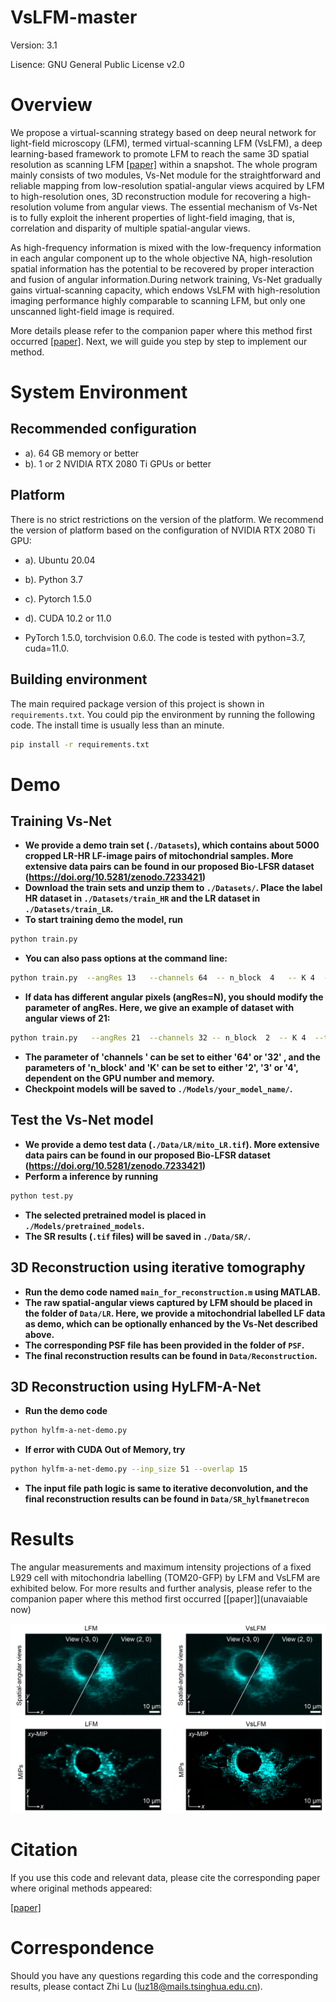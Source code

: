 # VsLFM-master

Version:    3.1

Lisence: GNU General Public License v2.0

# Overview

We propose a virtual-scanning strategy based on deep neural network for light-field microscopy (LFM), termed virtual-scanning LFM (VsLFM), a deep learning-based framework to promote LFM to reach the same 3D spatial resolution as scanning LFM [[paper]](https://www.cell.com/cell/fulltext/S0092-8674(21)00532-8) within a snapshot. The whole program mainly consists of two modules, Vs-Net module for the straightforward and reliable mapping from low-resolution spatial-angular views acquired by LFM to high-resolution ones, 3D reconstruction module for recovering a high-resolution volume from angular views. The essential mechanism of Vs-Net is to fully exploit the inherent properties of light-field imaging, that is, correlation and disparity of multiple spatial-angular views. 

As high-frequency information is mixed with the low-frequency information in each angular component up to the whole objective NA, high-resolution spatial information has the potential to be recovered by proper interaction and fusion of angular information.During network training, Vs-Net gradually gains virtual-scanning capacity, which endows VsLFM with high-resolution imaging performance highly comparable to scanning LFM, but only one unscanned light-field image is required. 

More details please refer to the companion paper where this method first occurred [[paper]](https://www.nature.com/articles/s41592-023-01839-6). Next, we will guide you step by step to implement our method.


# System Environment

## Recommended configuration
* a). 64 GB memory or better
* b). 1 or 2 NVIDIA RTX 2080 Ti GPUs or better

## Platform
There is no strict restrictions on the version of the platform. We recommend the version of platform based on the configuration of NVIDIA RTX 2080 Ti GPU:
* a). Ubuntu 20.04
* b). Python 3.7
* c). Pytorch 1.5.0
* d). CUDA 10.2 or 11.0 

* PyTorch 1.5.0, torchvision 0.6.0. The code is tested with python=3.7, cuda=11.0.


## Building environment
The main required package version of this project is shown in `requirements.txt`. 
You could pip the environment by running the following code. The install time is usually less than an minute.
```bash
pip install -r requirements.txt
```

# Demo

## Training Vs-Net

* **We provide a demo train set (`./Datasets`), which contains about 5000 cropped LR-HR LF-image pairs of mitochondrial samples. More extensive data pairs can be found in our proposed Bio-LFSR dataset (https://doi.org/10.5281/zenodo.7233421)**
* **Download the train sets and unzip them to `./Datasets/`. Place the label HR dataset in `./Datasets/train_HR` and the LR dataset in `./Datasets/train_LR`.**
* **To start training demo the model, run**
```bash
python train.py
```

* **You can also pass options at the command line:**
```bash
python train.py  --angRes 13   --channels 64  -- n_block  4   -- K 4  --model_name LFSR-model-13
```
* **If data has different angular pixels (angRes=N), you should modify the parameter of angRes. Here, we give an example of dataset with angular views of 21:**
```bash
python train.py   --angRes 21  --channels 32 -- n_block  2  -- K 4  --trainset_dir ./Datasets21/   --model_name LFSR-model-21
```
* **The parameter of 'channels ' can be set to either '64' or '32' , and the parameters of 'n_block' and 'K' can be set to either '2', '3' or '4', dependent on the GPU number and memory.**
* **Checkpoint models will be saved to `./Models/your_model_name/`.**


## Test the Vs-Net model

* **We provide a demo test data (`./Data/LR/mito_LR.tif`). More extensive data pairs can be found in our proposed Bio-LFSR dataset (https://doi.org/10.5281/zenodo.7233421)**
* **Perform a inference by running**
```bash
python test.py
```
* **The selected pretrained model is placed in `./Models/pretrained_models`.** 
* **The SR results (`.tif` files) will be saved in `./Data/SR/`.**


## 3D Reconstruction using iterative tomography

* **Run the demo code named `main_for_reconstruction.m` using MATLAB.**
* **The raw spatial-angular views captured by LFM should be placed in the folder of `Data/LR`. Here, we provide a mitochondrial labelled LF data as demo, which can be optionally enhanced by the Vs-Net described above.**
* **The corresponding PSF file has been provided in the folder of `PSF`.**
* **The final reconstruction results can be found in `Data/Reconstruction`.**

## 3D Reconstruction using HyLFM-A-Net

* **Run the demo code**
```bash
python hylfm-a-net-demo.py
```
* **If error with CUDA Out of Memory, try**
```bash
python hylfm-a-net-demo.py --inp_size 51 --overlap 15
```
* **The input file path logic is same to iterative deconvolution, and the final reconstruction results can be found in `Data/SR_hylfmanetrecon`**

# Results

The angular measurements and maximum intensity projections of a fixed L929 cell with mitochondria labelling (TOM20-GFP) by LFM and VsLFM are exhibited below. For more results and further analysis, please refer to the companion paper where this method first occurred [[paper]](unavaiable now)

<img src="Images/Results.jpg">

# Citation

If you use this code and relevant data, please cite the corresponding paper where original methods appeared:

[[paper]](https://www.nature.com/articles/s41592-023-01839-6)

# Correspondence

Should you have any questions regarding this code and the corresponding results, please contact Zhi Lu (luz18@mails.tsinghua.edu.cn). 


